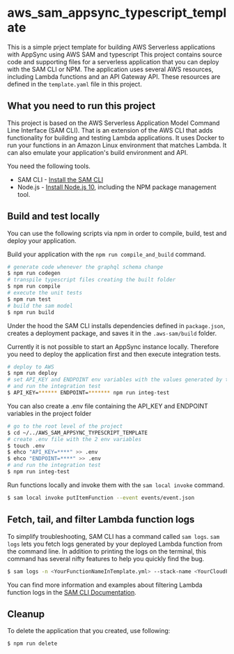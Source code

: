 # aws_sam_appsync_typescript_template

This is a simple prject template for building AWS Serverless applications with AppSync using AWS SAM and typescript
This project contains source code and supporting files for a serverless application that you can deploy with the SAM CLI or NPM. 
The application uses several AWS resources, including Lambda functions and an API Gateway API. These resources are defined in the `template.yaml` file in this project. 

## What you need to run this project

This project is based on the AWS Serverless Application Model Command Line Interface (SAM CLI). That is an extension of the AWS CLI that adds functionality for building and testing Lambda applications. It uses Docker to run your functions in an Amazon Linux environment that matches Lambda. It can also emulate your application's build environment and API.

You need the following tools.

* SAM CLI - [Install the SAM CLI](https://docs.aws.amazon.com/serverless-application-model/latest/developerguide/serverless-sam-cli-install.html)
* Node.js - [Install Node.js 10](https://nodejs.org/en/), including the NPM package management tool.

## Build and test locally

You can use the following scripts via npm in order to compile, build, test and deploy your application.

Build your application with the `npm run compile_and_build` command.

```bash
# generate code whenever the graphql schema change
$ npm run codegen
# transpile typescript files creating the built folder
$ npm run compile
# execute the unit tests
$ npm run test
# build the sam model
$ npm run build
```

Under the hood the SAM CLI installs dependencies defined in `package.json`, creates a deployment package, and saves it in the `.aws-sam/build` folder.

Currently it is not possible to start an AppSync instance locally. Therefore you need to deploy the application first and then execute integration tests.

```bash
# deploy to AWS
$ npm run deploy
# set API_KEY and ENDPOINT env variables with the values generated by the preceding command
# and run the integration test
$ API_KEY=****** ENDPOINT=******* npm run integ-test
```

You can also create a .env file containing the API_KEY and ENDPOINT variables in the project folder

```bash
# go to the root level of the project
$ cd ~/../AWS_SAM_APPSYNC_TYPESCRIPT_TEMPLATE
# create .env file with the 2 env variables
$ touch .env
$ ehco "API_KEY=****" >> .env
$ ehco "ENDPOINT=****" >> .env
# and run the integration test
$ npm run integ-test
```



Run functions locally and invoke them with the `sam local invoke` command.

```bash
$ sam local invoke putItemFunction --event events/event.json
```

## Fetch, tail, and filter Lambda function logs

To simplify troubleshooting, SAM CLI has a command called `sam logs`. `sam logs` lets you fetch logs generated by your deployed Lambda function from the command line. In addition to printing the logs on the terminal, this command has several nifty features to help you quickly find the bug.

```bash
$ sam logs -n <YourFunctionNameInTemplate.yml> --stack-name <YourCloudFormationStackName> --tail
```

You can find more information and examples about filtering Lambda function logs in the [SAM CLI Documentation](https://docs.aws.amazon.com/serverless-application-model/latest/developerguide/serverless-sam-cli-logging.html).

## Cleanup

To delete the application that you created, use following:

```bash
$ npm run delete
```

